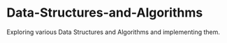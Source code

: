 # Data-Structures-and-Algorithms
Exploring various Data Structures and Algorithms and implementing them.
